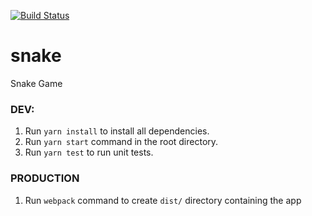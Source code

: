 [![Build Status](https://travis-ci.com/c3zi/snake.svg?branch=master)](https://travis-ci.com/c3zi/snake)
# snake
Snake Game

### DEV:
1. Run `yarn install` to install all dependencies.
1. Run `yarn start` command in the root directory.
2. Run `yarn test` to run unit tests.

### PRODUCTION
1. Run `webpack` command to create `dist/` directory containing the app